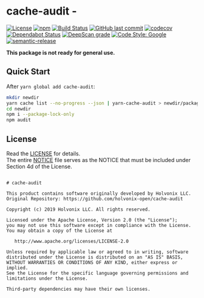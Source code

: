 # cache-audit - 

[![License](https://img.shields.io/badge/License-Apache%202.0-blue.svg)](./LICENSE) [![npm](https://img.shields.io/npm/v/cache-audit.svg)](https://www.npmjs.com/package/cache-audit) [![Build Status](https://travis-ci.com/holvonix-open/cache-audit.svg?branch=master)](https://travis-ci.com/holvonix-open/cache-audit) [![GitHub last commit](https://img.shields.io/github/last-commit/holvonix-open/cache-audit.svg)](https://github.com/holvonix-open/cache-audit/commits) [![codecov](https://codecov.io/gh/holvonix-open/cache-audit/branch/master/graph/badge.svg)](https://codecov.io/gh/holvonix-open/cache-audit) [![Dependabot Status](https://api.dependabot.com/badges/status?host=github&repo=holvonix-open/cache-audit)](https://dependabot.com) [![DeepScan grade](https://deepscan.io/api/teams/4465/projects/6646/branches/56837/badge/grade.svg)](https://deepscan.io/dashboard#view=project&tid=4465&pid=6646&bid=56837) [![Code Style: Google](https://img.shields.io/badge/code%20style-google-blueviolet.svg)](https://github.com/google/gts) [![semantic-release](https://img.shields.io/badge/%20%20%F0%9F%93%A6%F0%9F%9A%80-semantic--release-e10079.svg)](https://github.com/semantic-release/semantic-release)

**This package is not ready for general use.**

## Quick Start

After `yarn global add cache-audit`:

````bash
mkdir newdir
yarn cache list --no-progress --json | yarn-cache-audit > newdir/package.json
cd newdir
npm i --package-lock-only
npm audit
````


## License

Read the [LICENSE](LICENSE) for details.  
The entire [NOTICE](NOTICE) file serves as the NOTICE that must be included under
Section 4d of the License.

````

# cache-audit

This product contains software originally developed by Holvonix LLC.
Original Repository: https://github.com/holvonix-open/cache-audit

Copyright (c) 2019 Holvonix LLC. All rights reserved.

Licensed under the Apache License, Version 2.0 (the "License");
you may not use this software except in compliance with the License.
You may obtain a copy of the License at

   http://www.apache.org/licenses/LICENSE-2.0

Unless required by applicable law or agreed to in writing, software
distributed under the License is distributed on an "AS IS" BASIS,
WITHOUT WARRANTIES OR CONDITIONS OF ANY KIND, either express or implied.
See the License for the specific language governing permissions and
limitations under the License.

Third-party dependencies may have their own licenses.

````

